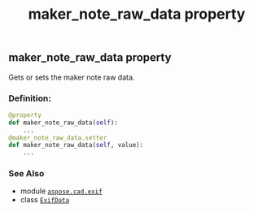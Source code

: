 ﻿---
title: maker_note_raw_data property
second_title: Aspose.CAD for Python via .NET API References
description: 
type: docs
weight: 820
url: /python-net/aspose.cad.exif/exifdata/maker_note_raw_data/
is_root: false
---

## maker_note_raw_data property


Gets or sets the maker note raw data.
### Definition:
```python
@property
def maker_note_raw_data(self):
    ...
@maker_note_raw_data.setter
def maker_note_raw_data(self, value):
    ...
```

### See Also
* module [`aspose.cad.exif`](../../)
* class [`ExifData`](/cad/python-net/aspose.cad.exif/exifdata)
